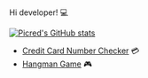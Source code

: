 Hi developer! 💻

[![Picred's GitHub stats](https://github-readme-stats.vercel.app/api?username=Picred)](https://github.com/Picred)

- [Credit Card Number Checker](https://github.com/Picred/ccn-check) 💳
- [Hangman Game](https://github.com/Picred/hangman-game) 🎮
